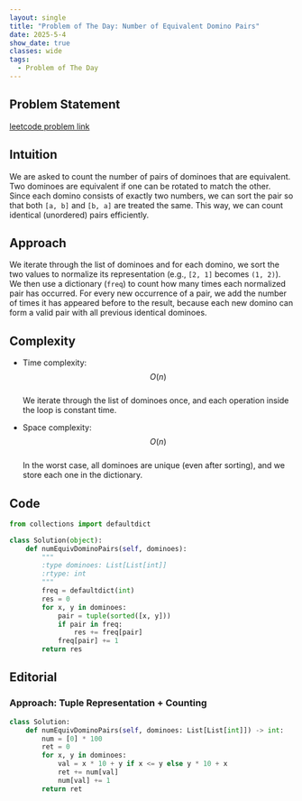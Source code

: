 ```yaml
---
layout: single
title: "Problem of The Day: Number of Equivalent Domino Pairs"
date: 2025-5-4
show_date: true
classes: wide
tags:
  - Problem of The Day
---
```


## Problem Statement

[leetcode problem link](https://leetcode.com/problems/number-of-equivalent-domino-pairs/description/?envType=daily-question&envId=2025-05-04)

## Intuition

We are asked to count the number of pairs of dominoes that are equivalent. Two dominoes are equivalent if one can be rotated to match the other. Since each domino consists of exactly two numbers, we can sort the pair so that both `[a, b]` and `[b, a]` are treated the same. This way, we can count identical (unordered) pairs efficiently.

## Approach

We iterate through the list of dominoes and for each domino, we sort the two values to normalize its representation (e.g., `[2, 1]` becomes `(1, 2)`). We then use a dictionary (`freq`) to count how many times each normalized pair has occurred. For every new occurrence of a pair, we add the number of times it has appeared before to the result, because each new domino can form a valid pair with all previous identical dominoes.

## Complexity

- Time complexity:  
  $$O(n)$$  
  We iterate through the list of dominoes once, and each operation inside the loop is constant time.

- Space complexity:  
  $$O(n)$$  
  In the worst case, all dominoes are unique (even after sorting), and we store each one in the dictionary.

## Code

```python
from collections import defaultdict

class Solution(object):
    def numEquivDominoPairs(self, dominoes):
        """
        :type dominoes: List[List[int]]
        :rtype: int
        """
        freq = defaultdict(int)
        res = 0
        for x, y in dominoes:
            pair = tuple(sorted([x, y]))
            if pair in freq:
                res += freq[pair]
            freq[pair] += 1
        return res
```

## Editorial

### Approach: Tuple Representation + Counting

```python
class Solution:
    def numEquivDominoPairs(self, dominoes: List[List[int]]) -> int:
        num = [0] * 100
        ret = 0
        for x, y in dominoes:
            val = x * 10 + y if x <= y else y * 10 + x
            ret += num[val]
            num[val] += 1
        return ret
```
